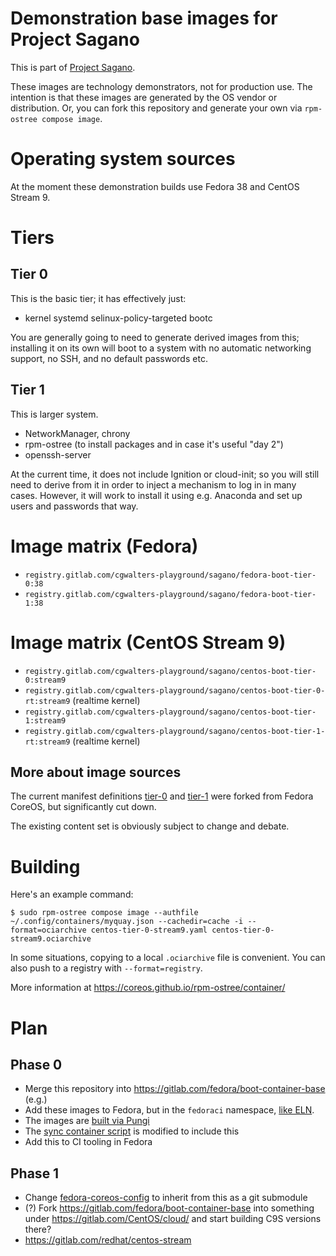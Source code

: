 # Demonstration base images for Project Sagano

This is part of [Project Sagano](https://gitlab.com/CentOS/cloud/issue-tracker/-/blob/main/README.md).

These images are technology demonstrators, not for production use.  The intention is that these images are
generated by the OS vendor or distribution.  Or, you can fork this repository and generate your own
via `rpm-ostree compose image`.

# Operating system sources

At the moment these demonstration builds use Fedora 38 and CentOS Stream 9.

# Tiers

## Tier 0

This is the basic tier; it has effectively just:

- kernel systemd selinux-policy-targeted bootc

You are generally going to need to generate derived images from this; installing
it on its own will boot to a system with no automatic networking support, no SSH,
and no default passwords etc.

## Tier 1

This is larger system.

- NetworkManager, chrony
- rpm-ostree (to install packages and in case it's useful "day 2")
- openssh-server

At the current time, it does not include Ignition or cloud-init; so you will
still need to derive from it in order to inject a mechanism to log in in many
cases.  However, it will work to install it using e.g. Anaconda and set up
users and passwords that way.

# Image matrix (Fedora)

- `registry.gitlab.com/cgwalters-playground/sagano/fedora-boot-tier-0:38`
- `registry.gitlab.com/cgwalters-playground/sagano/fedora-boot-tier-1:38`

# Image matrix (CentOS Stream 9)

- `registry.gitlab.com/cgwalters-playground/sagano/centos-boot-tier-0:stream9`
- `registry.gitlab.com/cgwalters-playground/sagano/centos-boot-tier-0-rt:stream9` (realtime kernel)
- `registry.gitlab.com/cgwalters-playground/sagano/centos-boot-tier-1:stream9`
- `registry.gitlab.com/cgwalters-playground/sagano/centos-boot-tier-1-rt:stream9` (realtime kernel)

## More about image sources

The current manifest definitions [tier-0](tier-0) and [tier-1](tier-1) were forked from Fedora CoreOS, but significantly
cut down.

The existing content set is obviously subject to change and debate.

# Building

Here's an example command:

```
$ sudo rpm-ostree compose image --authfile ~/.config/containers/myquay.json --cachedir=cache -i --format=ociarchive centos-tier-0-stream9.yaml centos-tier-0-stream9.ociarchive
```

In some situations, copying to a local `.ociarchive` file is convenient.  You can also push to a registry with `--format=registry`.

More information at https://coreos.github.io/rpm-ostree/container/

# Plan

## Phase 0

- Merge this repository into https://gitlab.com/fedora/boot-container-base (e.g.)
- Add these images to Fedora, but in the `fedoraci` namespace, [like ELN](https://docs.fedoraproject.org/en-US/eln/deliverables/).
- The images are [built via Pungi](https://pagure.io/pungi/pull-request/1699)
- The [sync container script](https://pagure.io/releng/pull-request/11180) is modified to include this
- Add this to CI tooling in Fedora

## Phase 1

- Change [fedora-coreos-config](https://github.com/coreos/fedora-coreos-config/) to inherit from this as a git submodule
- (?) Fork https://gitlab.com/fedora/boot-container-base into something under https://gitlab.com/CentOS/cloud/ and start building C9S versions there?
- https://gitlab.com/redhat/centos-stream

